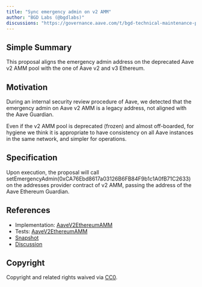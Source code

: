 ```yaml
---
title: "Sync emergency admin on v2 AMM"
author: "BGD Labs (@bgdlabs)"
discussions: "https://governance.aave.com/t/bgd-technical-maintenance-proposals/15274/10"
---
```


## Simple Summary

This proposal aligns the emergency admin address on the deprecated Aave v2 AMM pool with the one of Aave v2 and v3 Ethereum.

## Motivation

During an internal security review procedure of Aave, we detected that the emergency admin on Aave v2 AMM is a legacy address, not aligned with the Aave Guardian.

Even if the v2 AMM pool is deprecated (frozen) and almost off-boarded, for hygiene we think it is appropriate to have consistency on all Aave instances in the same network, and simpler for operations.

## Specification

Upon execution, the proposal will call setEmergencyAdmin(0xCA76Ebd8617a03126B6FB84F9b1c1A0fB71C2633) on the addresses provider contract of v2 AMM, passing the address of the Aave Ethereum Guardian.

## References

- Implementation: [AaveV2EthereumAMM](https://github.com/bgd-labs/aave-proposals-v3/blob/6d34f8212a9ecc8635fee473356996cbedfc56d9/src/20231207_AaveV2EthereumAMM_SyncEmergencyAdminOnV2AMM/AaveV2EthereumAMM_SyncEmergencyAdminOnV2AMM_20231207.sol)
- Tests: [AaveV2EthereumAMM](https://github.com/bgd-labs/aave-proposals-v3/blob/6d34f8212a9ecc8635fee473356996cbedfc56d9/src/20231207_AaveV2EthereumAMM_SyncEmergencyAdminOnV2AMM/AaveV2EthereumAMM_SyncEmergencyAdminOnV2AMM_20231207.t.sol)
- [Snapshot](TODO)
- [Discussion](https://governance.aave.com/t/bgd-technical-maintenance-proposals/15274/10)

## Copyright

Copyright and related rights waived via [CC0](https://creativecommons.org/publicdomain/zero/1.0/).
